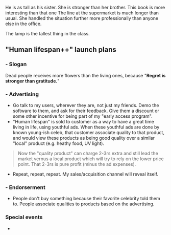He is as tall as his sister.
She is stronger than her brother. 
This book is more interesting than that one
The line at the supermarket is much longer than usual.
She handled the situation further more professionally than anyone else in the office.

The lamp is the tallest thing in the class.

## "Human lifespan++" launch plans
### - Slogan 
Dead people receives more flowers than the living ones, because "**Regret is stronger than gratitude.**"
### - Advertising
- Go talk to my users, wherever they are, not just my friends. Demo the software to them, and ask for their feedback. Give them a discount or some other incentive for being part of my "early access program". 
- "Human lifespan" is sold to customer as a way to have a great time living in life, using youthful ads. When these youthful ads are done by known young-ish celeb, that customer associate quality to that product, and would view these products as being good quality over a similar "local" product (e.g. heathy food, UV light). 
> Now the "quality product" can charge 2-3rs extra and still lead the market vernus a local product which will try to rely on the lower price point. That 2-3rs is pure profit (minus the ad expenses).
- Repeat, repeat, repeat. My sales/acquisition channel will reveal itself.

### - Endorserment
- People don't buy something because their favorite celebrity told them to. People associate qualities to products based on the advertising. 
### Special events
- 